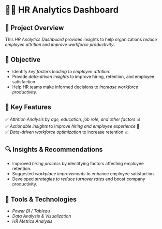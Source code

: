# 👩‍💼 HR Analytics Dashboard  

## 📝 Project Overview  
This *HR Analytics Dashboard* provides insights to help organizations *reduce employee attrition* and *improve workforce productivity*.  

## 🎯 Objective  
- Identify *key factors leading to employee attrition*.  
- Provide *data-driven insights* to improve hiring, retention, and employee satisfaction.  
- Help HR teams make informed decisions to *increase workforce productivity*.  

## 📌 Key Features  
✅ *Attrition Analysis* by *age, education, job role, and other factors* 📊  
✅ *Actionable insights* to improve *hiring and employee experience* 🎯  
✅ *Data-driven workforce optimization* to increase retention 📈  

## 🔍 Insights & Recommendations  
- Improved *hiring process* by identifying factors affecting employee retention.  
- Suggested *workplace improvements* to enhance employee satisfaction.  
- Developed *strategies to reduce turnover rates* and boost company productivity.  


## 📂 Tools & Technologies  
- *Power BI / Tableau*  
- *Data Analysis & Visualization*  
- *HR Metrics Analysis*  

